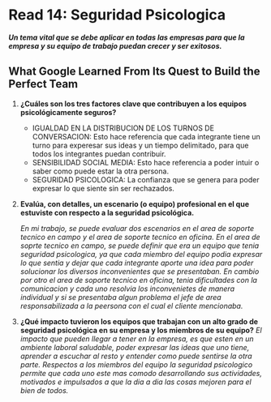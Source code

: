 # Read 14: Seguridad Psicologica
***Un tema vital que se debe aplicar en todas las empresas para que la empresa y su equipo de trabajo puedan crecer y ser exitosos.***

## **What Google Learned From Its Quest to Build the Perfect Team**
1. **¿Cuáles son los tres factores clave que contribuyen a los equipos psicológicamente seguros?**
    + IGUALDAD EN LA DISTRIBUCION DE LOS TURNOS DE CONVERSACION: Esto hace referencia que cada integrante tiene un turno para experesar sus ideas y un tiempo delimitado, para que todos los integrantes puedan contribuir.
    + SENSIBILIDAD SOCIAL MEDIA: Esto hace referencia a poder intuir o saber como puede estar la otra persona.
    + SEGURIDAD PSICOLOGICA: La confianza que se genera para poder expresar lo que siente sin ser rechazados.

2. **Evalúa, con detalles, un escenario (o equipo) profesional en el que estuviste con respecto a la seguridad psicológica.**

    _En mi trabajo, se puede evaluar dos escenarios en el area de soporte tecnico en campo y el area de soporte tecnico en oficina._
    _En el area de soprte tecnico en campo, se puede definir que era un equipo que tenia seguridad psicologica, ya que cada miembro del equipo podia expresar lo que sentia y dejar que cada integrante aporte una idea para poder solucionar los diversos inconvenientes que se presentaban. En cambio por otro el area de soporte tecnico en oficina, tenia dificultades con la comunicacion y cada uno resolvia los inconvenietes de manera individual y si se presentaba algun problema el jefe de area responsabilizada a la peersona con el cual el cliente mencionaba._

3. **¿Qué impacto tuvieron los equipos que trabajan con un alto grado de seguridad psicológica en su empresa y los miembros de su equipo?**
    _El impacto que pueden llegar a tener en la empresa, es que esten en un ambiente laboral saludable, poder expresar las ideas que uno tiene, aprender a escuchar al resto y entender como puede sentirse la otra parte._
    _Respectos a los miembros del equipo la seguridad psicologico permite que cada uno este mas comodo desarrollando sus actividades, motivados e impulsados a que la dia a dia las cosas mejoren para el bien de todos._